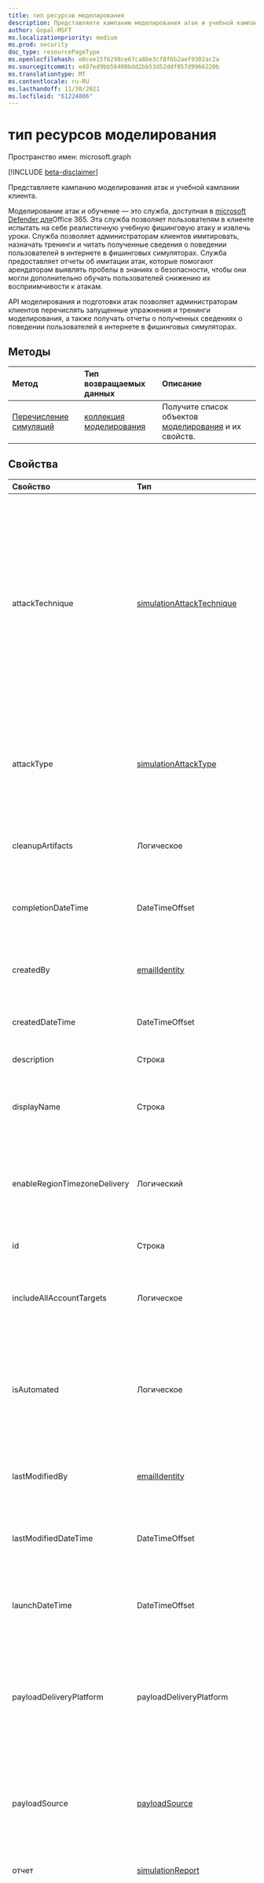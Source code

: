 ```yaml
---
title: тип ресурсов моделирования
description: Представляете кампанию моделирования атак и учебной кампании клиента.
author: Gopal-MSFT
ms.localizationpriority: medium
ms.prod: security
doc_type: resourcePageType
ms.openlocfilehash: e0cee15f6298ce67ca8be3cf8f6b2aef9302ac2a
ms.sourcegitcommit: e497ed9bb56400bdd2bb53d52ddf057d9966220b
ms.translationtype: MT
ms.contentlocale: ru-RU
ms.lasthandoff: 11/30/2021
ms.locfileid: "61224806"
---
```

# <a name="simulation-resource-type"></a>тип ресурсов моделирования

Пространство имен: microsoft.graph

[!INCLUDE [beta-disclaimer](../../includes/beta-disclaimer.md)]

Представляете кампанию моделирования атак и учебной кампании клиента.

Моделирование атак и обучение — это служба, доступная в [microsoft Defender для](/microsoft-365/security/office-365-security/defender-for-office-365?view=o365-worldwide&preserve-view=true)Office 365. Эта служба позволяет пользователям в клиенте испытать на себе реалистичную учебную фишинговую атаку и извлечь уроки. Служба позволяет администраторам клиентов имитировать, назначать тренинги и читать полученные сведения о поведении пользователей в интернете в фишинговых симуляторах. Служба предоставляет отчеты об имитации атак, которые помогают арендаторам выявлять пробелы в знаниях о безопасности, чтобы они могли дополнительно обучать пользователей снижению их восприимчивости к атакам. 

API моделирования и подготовки атак позволяет  администраторам клиентов перечислять [](report-m365defender-reports-overview.md) запущенные упражнения и тренинги моделирования, а также получать отчеты о полученных сведениях о поведении пользователей в интернете в фишинговых симуляторах. 

## <a name="methods"></a>Методы
|Метод|Тип возвращаемых данных|Описание|
|:---|:---|:---|
|[Перечисление симуляций](../api/attacksimulationroot-list-simulations.md)|[коллекция моделирования](../resources/simulation.md)|Получите список объектов [моделирования](../resources/simulation.md) и их свойств.|

## <a name="properties"></a>Свойства
|Свойство|Тип|Описание|
|:---|:---|:---|
|attackTechnique|[simulationAttackTechnique](#simulationattacktechnique-values)|Метод социальной инженерии, используемый в кампании моделирования атак и обучения. Поддерживает `$filter` и `$orderby`. Возможные значения: `unknown`, `credentialHarvesting`, `attachmentMalware`, `driveByUrl`, `linkInAttachment`, `linkToMalwareFile`, `unknownFutureValue`. Дополнительные сведения о типах методов атак социальной инженерии см. в [симуляторах.](/microsoft-365/security/office-365-security/attack-simulation-training-get-started?view=o365-worldwide&preserve-view=true#simulations)|
|attackType|[simulationAttackType](#simulationattacktype-values)|Тип атаки для имитации атаки и учебной кампании. Поддерживает `$filter` и `$orderby`. Возможные значения: `unknown`, `social`, `cloud`, `endpoint`, `unknownFutureValue`.|
|cleanupArtifacts|Логическое|Флаг, представляющий, были ли артефакты очищены в ходе имитации атаки и учебной кампании.|
|completionDateTime|DateTimeOffset|Дата и время завершения имитации атаки и учебной кампании. Поддерживает `$filter` и `$orderby`.|
|createdBy|[emailIdentity](../resources/emailidentity.md)|Удостоверение пользователя, создавшего имитацию атаки и обучающую кампанию.|
|createdDateTime|DateTimeOffset|Дата и время создания кампании моделирования атак и обучения.|
|description|Строка|Описание кампании моделирования атак и учебной кампании.|
|displayName|Строка|Отображение имени кампании моделирования атак и учебной кампании. Поддерживает `$filter` и `$orderby`.|
|enableRegionTimezoneDelivery|Логический|Флаг, представляющий, включить или отключить доставку полезной нагрузки фишинговых служб в кампании моделирования атак и обучения.|
|id|Строка|ID кампании моделирования атак и учебной кампании.|
|includeAllAccountTargets|Логическое|Флаг, представляющий включение всех пользователей клиента в кампанию моделирования атак и обучения.|
|isAutomated|Логическое|Флаг, представляющий, была ли кампания моделирования атаки и учебной кампании создана из потока автоматизации моделирования. Поддерживает `$filter` и `$orderby`. |
|lastModifiedBy|[emailIdentity](../resources/emailidentity.md)|Удостоверение пользователя, который недавно изменил имитацию атаки и обучающую кампанию.|
|lastModifiedDateTime|DateTimeOffset|Дата и время последней модификации кампании моделирования и обучения атак.|
|launchDateTime|DateTimeOffset|Дата и время запуска и начала кампании моделирования и обучения атак. Поддерживает `$filter` и `$orderby`.|
|payloadDeliveryPlatform|payloadDeliveryPlatform|Метод доставки полезной нагрузки фишинга, используемой в кампании моделирования атак и обучения. Возможные значения: `unknown`, `sms`, `email`, `teams`, `unknownFutureValue`.|
|payloadSource|[payloadSource](#payloadsource-values)|Источник фишинговой полезной нагрузки в кампании моделирования атак и обучения. Возможные значения: `unknown`, `global`, `tenant`, `unknownFutureValue`.|
|отчет|[simulationReport](../resources/simulationreport.md)|Отчет об имитации атаки и учебной кампании.|
|status|simulationStatus|Состояние кампании моделирования атак и обучения. Поддерживает `$filter` и `$orderby`. Возможные значения: `unknown`, `draft`, `inProgress`, `scheduled`, `completed`, `partiallyCompleted`, `failed`, `cancelled`, `excluded`, `deleted`, `included`, `unknownFutureValue`.|
|trainingAssignmentPreference|[trainingAssignmentPreference](#trainingassignmentpreference-values)|Предпочтение администратора клиента для назначения обучения пользователей в кампании моделирования атак и обучения. Возможные значения: `unknown`, `auto`, `manual`, `unknownFutureValue`.|
|trainingContentPreference|[trainingContentPreference](#trainingcontentpreference-values)|Предпочтение администратора клиента для источника обучающего контента, назначаемого пользователям в кампании моделирования атак и обучения. Возможные значения: `unknown`, `microsoft`, `custom`, `noTraining`, `unknownFutureValue`.|
|trainingDueDateTime|DateTimeOffset|Дата и время, до которых необходимо завершить обучение пользователей в кампании моделирования атак и обучения.|

### <a name="simulationattacktechnique-values"></a>значения simulationAttackTechnique

|Member|Описание |
|:---|:---|
|unknown| Техника атаки не определена. |
|credentialHarvesting| Метод атаки, который включает конечный пользователь, поставляющий учетные данные. |
|attachmentMalware| Метод атаки, который включает в себя нажатие вложения конечным пользователем. |
|driveByUrl| Метод атаки, который включает в себя, что конечный пользователь щелкнуть ссылку URL-адрес в фишинговой полезной нагрузки. |
|linkInAttachment| Метод атаки, который включает в себя нажатие конечным пользователем ссылки URL-адреса в вложении. |
|linkToMalwareFile| Метод атаки, который включает в себя, что конечный пользователь щелкнув URL-ссылку на файл вредоносных программ. |
|unknownFutureValue| Эволюционирующее значение sentinel. Не следует использовать. |

### <a name="simulationattacktype-values"></a>значения simulationAttackType

|Member|Описание |
|:---|:---|
|unknown| Тип атаки не определен. |
|социальные| Атака, которая использует социальные навыки для психологического управления жертвами, создавая ложное чувство любопытства, срочности или страха. |
|облако| Атака на хост или пользователя в облачной среде, например, отказ в атаках на службу.|
|конечная точка| Атака на конечные точки корпоративной сети, такие как настольные компьютеры, ноутбуки, мобильные телефоны, устройства интернета вещей. |
|unknownFutureValue| Эволюционирующее значение sentinel. Не следует использовать. |

### <a name="payloadsource-values"></a>значения payloadSource

|Member|Описание |
|:---|:---|
|unknown| Источник полезной нагрузки не определен. |
|глобальный| Полезной нагрузки из коллекции полезной нагрузки, поставляемой Корпорацией Майкрософт. |
|клиент| Полезной нагрузки из коллекции полезной нагрузки, поставляемой клиентом. |
|unknownFutureValue| Эволюционирующее значение sentinel. Не следует использовать. |

### <a name="trainingassignmentpreference-values"></a>значения trainingAssignmentPreference

|Member|Описание |
|:---|:---|
|unknown| Предпочтение назначения обучения не определено. |
|Авто| Назначение учебных занятий конечным пользователям на основе заранее определенных критериев. |
|Вручную| Назначение учебных занятий конечным пользователям на основе критериев, определенных администратором. |
|unknownFutureValue| Эволюционирующее значение sentinel. Не следует использовать. |

### <a name="trainingcontentpreference-values"></a>значения trainingContentPreference

|Member|Описание |
|:---|:---|
|unknown| Предпочтения обучающего контента не определены. |
|Microsoft| Обучение контенту из коллекции тренингов, предоставленных Корпорацией Майкрософт. |
|настраиваемый| Обучение контента, предоставленного клиентом. |
|noTraining| Нет назначения обучения конечным пользователям в рамках кампании. |
|unknownFutureValue| Эволюционирующее значение sentinel. Не следует использовать. |

## <a name="relationships"></a>Связи
Отсутствуют.

## <a name="json-representation"></a>Представление в формате JSON
Ниже указано представление ресурса в формате JSON.
<!-- {
  "blockType": "resource",
  "keyProperty": "id",
  "@odata.type": "microsoft.graph.simulation",
  "openType": false
}
-->
``` json
{
  "@odata.type": "#microsoft.graph.simulation",
  "id": "String (identifier)",
  "displayName": "String",
  "description": "String",
  "attackType": "String",
  "attackTechnique": "String",
  "status": "String",
  "createdDateTime": "String (timestamp)",
  "createdBy": {
    "@odata.type": "microsoft.graph.emailIdentity"
  },
  "lastModifiedDateTime": "String (timestamp)",
  "lastModifiedBy": {
    "@odata.type": "microsoft.graph.emailIdentity"
  },
  "launchDateTime": "String (timestamp)",
  "completionDateTime": "String (timestamp)",
  "includeAllAccountTargets": "Boolean",
  "enableRegionTimezoneDelivery": "Boolean",
  "isAutomated": "Boolean",
  "cleanupArtifacts": "Boolean",
  "payloadSource": "String",
  "payloadDeliveryPlatform": "String",
  "trainingAssignmentPreference": "String",
  "trainingContentPreference": "String",
  "trainingDueDateTime": "String (timestamp)",
  "report": {
    "@odata.type": "microsoft.graph.simulationReport"
  }
}
```


## <a name="see-also"></a>См. также
- [Имитация фишинговой атаки](/microsoft-365/security/office-365-security/attack-simulation-training?view=o365-worldwide&preserve-view=true)
- [Начало работы с обучением имитации атак.](/microsoft-365/security/office-365-security/attack-simulation-training-get-started?view=o365-worldwide&preserve-view=true#simulations)

